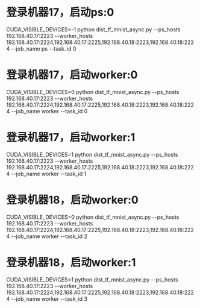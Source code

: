 # 登录机器17，启动ps:0
CUDA_VISIBLE_DEVICES=-1 python dist_tf_mnist_async.py --ps_hosts 192.168.40.17:2223 --worker_hosts 192.168.40.17:2224,192.168.40.17:2225,192.168.40.18:2223,192.168.40.18:2224 --job_name ps --task_id 0
# 登录机器17，启动worker:0
CUDA_VISIBLE_DEVICES=0 python dist_tf_mnist_async.py --ps_hosts 192.168.40.17:2223 --worker_hosts 192.168.40.17:2224,192.168.40.17:2225,192.168.40.18:2223,192.168.40.18:2224 --job_name worker --task_id 0
# 登录机器17，启动worker:1
CUDA_VISIBLE_DEVICES=1 python dist_tf_mnist_async.py --ps_hosts 192.168.40.17:2223 --worker_hosts 192.168.40.17:2224,192.168.40.17:2225,192.168.40.18:2223,192.168.40.18:2224 --job_name worker --task_id 1
# 登录机器18，启动worker:0
CUDA_VISIBLE_DEVICES=0 python dist_tf_mnist_async.py --ps_hosts 192.168.40.17:2223 --worker_hosts 192.168.40.17:2224,192.168.40.17:2225,192.168.40.18:2223,192.168.40.18:2224 --job_name worker --task_id 2
# 登录机器18，启动worker:1
CUDA_VISIBLE_DEVICES=1 python dist_tf_mnist_async.py --ps_hosts 192.168.40.17:2223 --worker_hosts 192.168.40.17:2224,192.168.40.17:2225,192.168.40.18:2223,192.168.40.18:2224 --job_name worker --task_id 3
